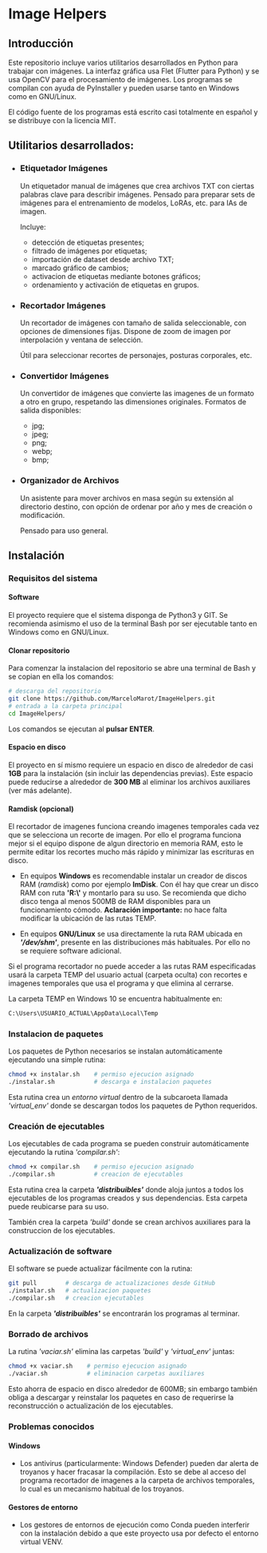 

# Image Helpers

## Introducción

Este repositorio incluye varios utilitarios desarrollados en Python para trabajar con imágenes. La interfaz gráfica usa Flet (Flutter para Python) y se usa OpenCV para el procesamiento de imágenes. Los programas se compilan con ayuda de PyInstaller y pueden usarse tanto en Windows como en GNU/Linux.

El código fuente de los programas está escrito casi totalmente en español y se distribuye con la licencia MIT. 

## Utilitarios desarrollados:


- ### Etiquetador Imágenes

    Un etiquetador manual de imágenes que crea archivos TXT con ciertas palabras clave para describir imágenes. Pensado para preparar sets de imágenes para el entrenamiento de modelos, LoRAs, etc. para IAs de imagen.

    Incluye: 
    - detección de etiquetas presentes; 
    - filtrado de imágenes por etiquetas;
    - importación de dataset desde archivo TXT;
    - marcado gráfico de cambios;
    - activacion de etiquetas mediante botones gráficos;
    - ordenamiento y activación de etiquetas en grupos.


- ### Recortador Imágenes
    Un recortador de imágenes con tamaño de salida seleccionable, con opciones de dimensiones fijas. Dispone de zoom de imagen por interpolación y ventana de selección.

    Útil para seleccionar recortes de personajes, posturas corporales, etc.


- ### Convertidor Imágenes
    Un convertidor de imágenes que convierte las imagenes de un formato a otro en grupo, respetando las dimensiones originales. Formatos de salida disponibles:
    -  jpg;
    -  jpeg;
    -  png;
    -  webp;
    -  bmp;


- ### Organizador de Archivos
    Un asistente para mover archivos en masa según su extensión al directorio destino, con opción de ordenar por año y mes de creación o modificación. 

    Pensado para uso general.



## Instalación

### Requisitos del sistema

#### Software

El proyecto requiere que el sistema disponga de Python3 y GIT. Se recomienda asimismo el uso de la terminal Bash por ser ejecutable tanto en Windows como en GNU/Linux.

#### Clonar repositorio

Para comenzar la instalacion del repositorio se abre una terminal de Bash y se copian en ella los comandos:
```bash
# descarga del repositorio
git clone https://github.com/MarceloMarot/ImageHelpers.git
# entrada a la carpeta principal
cd ImageHelpers/
```
Los comandos se ejecutan al **pulsar** **ENTER**.

#### Espacio en disco

El proyecto en sí mismo requiere un espacio en disco de alrededor de casi **1GB** para la instalación (sin incluir las dependencias previas). Este espacio puede reducirse a alrededor de **300 MB** al eliminar los archivos auxiliares (ver más adelante).


#### Ramdisk (opcional)

El recortador de imagenes funciona creando imagenes temporales cada vez que se selecciona un recorte de imagen. Por ello el programa funciona mejor si el equipo dispone de algun directorio en memoria RAM, esto le permite editar los recortes mucho más rápido y minimizar las escrituras en disco.

- En equipos **Windows** es recomendable instalar un creador de discos RAM (*ramdisk*) como por ejemplo **ImDisk**. Con él hay que crear un disco RAM con ruta **'R:\\'** y montarlo para su uso. Se recomienda que dicho disco tenga al menos 500MB de RAM disponibles para un funcionamiento cómodo. **Aclaración importante:** no hace falta modificar la ubicación de las rutas TEMP.

- En equipos **GNU/Linux** se usa directamente la ruta RAM ubicada en ***'/dev/shm'***, presente en las distribuciones más habituales. Por ello no se requiere software adicional.

Si el programa recortador no puede acceder a las rutas RAM especificadas usará la carpeta TEMP del usuario actual (carpeta oculta) con recortes e imagenes temporales que usa el programa y que elimina al cerrarse. 

La carpeta TEMP en Windows 10 se encuentra habitualmente en:
```bash
C:\Users\USUARIO_ACTUAL\AppData\Local\Temp
``` 

### Instalacion de paquetes

Los paquetes de Python necesarios se instalan automáticamente ejecutando una simple rutina:
```bash
chmod +x instalar.sh    # permiso ejecucion asignado
./instalar.sh           # descarga e instalacion paquetes
```
Esta rutina crea un *entorno virtual* dentro de la subcaroeta llamada *'virtual_env'* donde se descargan todos los paquetes de Python requeridos. 


### Creación de ejecutables

Los ejecutables de cada programa se pueden construir automáticamente ejecutando la rutina *'compilar.sh'*:

```bash
chmod +x compilar.sh    # permiso ejecucion asignado
./compilar.sh           # creacion de ejecutables
```
Esta rutina crea la carpeta ***'distribuibles'*** donde aloja juntos a todos los ejecutables de los programas creados y sus dependencias. Esta carpeta puede reubicarse para su uso.

También crea la carpeta *'build'* donde se crean archivos auxiliares para la construccion de los ejecutables.


### Actualización de software

El software se puede actualizar fácilmente con la rutina:
```bash
git pull        # descarga de actualizaciones desde GitHub
./instalar.sh   # actualizacion paquetes
./compilar.sh   # creacion ejecutables
```
En la carpeta ***'distribuibles'*** se encontrarán los programas al terminar.

### Borrado de archivos

La rutina *'vaciar.sh'* elimina las carpetas *'build'* y *'virtual_env'* juntas:

```bash
chmod +x vaciar.sh    # permiso ejecucion asignado
./vaciar.sh           # eliminacion carpetas auxiliares
```
Esto ahorra de espacio en disco alrededor de 600MB; sin embargo también obliga a descargar y reinstalar los paquetes en caso de requerirse la reconstrucción o actualización de los ejecutables.


### Problemas conocidos

#### Windows

- Los antivirus (particularmente: Windows Defender) pueden dar alerta de troyanos y hacer fracasar la compilación. Esto se debe al acceso del programa recortador de imagenes a la carpeta de archivos temporales, lo cual es un mecanismo habitual de los troyanos.

#### Gestores de entorno

- Los gestores de entornos de ejecución como Conda pueden interferir con la instalación debido a que este proyecto usa por defecto el entorno virtual VENV.
